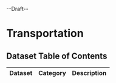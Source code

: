 --Draft--

# Transportation

## Dataset Table of Contents

**Dataset**|**Category**|**Description**
-----|-----|-----

 
